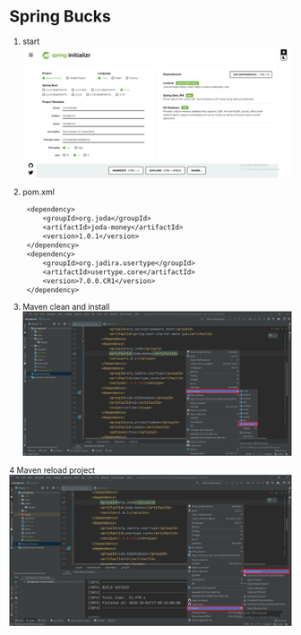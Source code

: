 # Spring Bucks
1. start
![Start ](assets/images/spring.initializr.png)

2. pom.xml

        <dependency>
            <groupId>org.joda</groupId>
            <artifactId>joda-money</artifactId>
            <version>1.0.1</version>
        </dependency>
        <dependency>
            <groupId>org.jadira.usertype</groupId>
            <artifactId>usertype.core</artifactId>
            <version>7.0.0.CR1</version>
        </dependency>

3. Maven clean and install
![Maven Clean Install](assets/images/run.maven.png)

4 Maven reload project
![Maven Reload Project](assets/images/maven.reload.project.png)